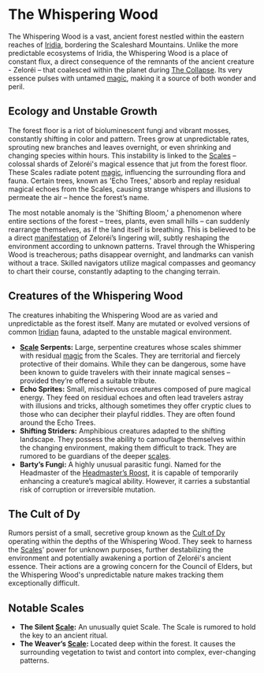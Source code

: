 # The Whispering Wood

The Whispering Wood is a vast, ancient forest nestled within the eastern reaches of [Iridia](/geography/cosmology/iridia.md), bordering the Scaleshard Mountains. Unlike the more predictable ecosystems of Iridia, the Whispering Wood is a place of constant flux, a direct consequence of the remnants of the ancient creature - Zeloréi – that coalesced within the planet during [The Collapse](/structure/chronological/event/the-collapse.md). Its very essence pulses with untamed [magic](/structure/mechanic/magic.md), making it a source of both wonder and peril.

## Ecology and Unstable Growth

The forest floor is a riot of bioluminescent fungi and vibrant mosses, constantly shifting in color and pattern. Trees grow at unpredictable rates, sprouting new branches and leaves overnight, or even shrinking and changing species within hours. This instability is linked to the [Scales](/geography/landmark/scale.md) – colossal shards of Zeloréi's magical essence that jut from the forest floor. These Scales radiate potent [magic](/structure/mechanic/magic.md), influencing the surrounding flora and fauna. Certain trees, known as 'Echo Trees,' absorb and replay residual magical echoes from the Scales, causing strange whispers and illusions to permeate the air – hence the forest’s name.

The most notable anomaly is the 'Shifting Bloom,' a phenomenon where entire sections of the forest – trees, plants, even small hills – can suddenly rearrange themselves, as if the land itself is breathing. This is believed to be a direct [manifestation](/structure/chronological/event/manifestation.md) of Zeloréi’s lingering will, subtly reshaping the environment according to unknown patterns. Travel through the Whispering Wood is treacherous; paths disappear overnight, and landmarks can vanish without a trace. Skilled navigators utilize magical compasses and geomancy to chart their course, constantly adapting to the changing terrain.

## Creatures of the Whispering Wood

The creatures inhabiting the Whispering Wood are as varied and unpredictable as the forest itself. Many are mutated or evolved versions of common [Iridian](/being/species/iridian.md) fauna, adapted to the unstable magical environment.

*   **[Scale](/geography/landmark/scale.md) Serpents:** Large, serpentine creatures whose scales shimmer with residual [magic](/structure/mechanic/magic.md) from the Scales. They are territorial and fiercely protective of their domains. While they can be dangerous, some have been known to guide travelers with their innate magical senses – provided they’re offered a suitable tribute.
*   **Echo Sprites:** Small, mischievous creatures composed of pure magical energy. They feed on residual echoes and often lead travelers astray with illusions and tricks, although sometimes they offer cryptic clues to those who can decipher their playful riddles. They are often found around the Echo Trees.
*   **Shifting Striders:** Amphibious creatures adapted to the shifting landscape. They possess the ability to camouflage themselves within the changing environment, making them difficult to track. They are rumored to be guardians of the deeper [scales](/geography/landmark/scale.md).
*   **Barty’s Fungi:** A highly unusual parasitic fungi. Named for the Headmaster of the [Headmaster’s Roost](/geography/settlement/enclave/scholars-rift/headmasters-roost.md), it is capable of temporarily enhancing a creature’s magical ability. However, it carries a substantial risk of corruption or irreversible mutation.

## The Cult of Dy

Rumors persist of a small, secretive group known as the [Cult of Dy](/structure/society/factions/cult-of-dy.md) operating within the depths of the Whispering Wood. They seek to harness the [Scales](/geography/landmark/scale.md)' power for unknown purposes, further destabilizing the environment and potentially awakening a portion of Zeloréi's ancient essence. Their actions are a growing concern for the Council of Elders, but the Whispering Wood's unpredictable nature makes tracking them exceptionally difficult. 

## Notable Scales

*   **The Silent [Scale](/geography/landmark/scale.md):** An unusually quiet Scale. The Scale is rumored to hold the key to an ancient ritual.
*   **The Weaver’s [Scale](/geography/landmark/scale.md):** Located deep within the forest. It causes the surrounding vegetation to twist and contort into complex, ever-changing patterns.
